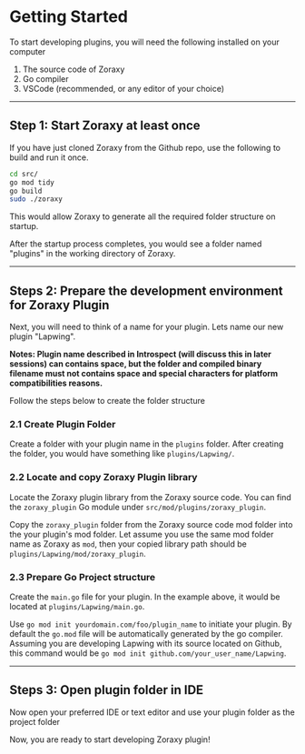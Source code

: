 # Getting Started

To start developing plugins, you will need the following installed on your computer

1. The source code of Zoraxy 
2. Go compiler
3. VSCode (recommended, or any editor of your choice)

---

## Step 1: Start Zoraxy at least once

If you have just cloned Zoraxy from the Github repo, use the following to build and run it once.

```bash
cd src/
go mod tidy
go build
sudo ./zoraxy
```

This would allow Zoraxy to generate all the required folder structure on startup. 

After the startup process completes, you would see a folder named "plugins" in the working directory of Zoraxy.

---

## Steps 2: Prepare the development environment for Zoraxy Plugin

Next, you will need to think of a name for your plugin. Lets name our new plugin "Lapwing". 

**Notes: Plugin name described in Introspect (will discuss this in later sessions) can contains space, but the folder and compiled binary filename must not contains space and special characters for platform compatibilities reasons.**

Follow the steps below to create the folder structure

### 2.1 Create Plugin Folder

Create a folder with your plugin name in the `plugins` folder. After creating the folder, you would have something like `plugins/Lapwing/`. 

### 2.2 Locate and copy Zoraxy Plugin library

Locate the Zoraxy plugin library from the Zoraxy source code. You can find the `zoraxy_plugin` Go module under `src/mod/plugins/zoraxy_plugin`. 

Copy the `zoraxy_plugin` folder from the Zoraxy source code mod folder into the your plugin's mod folder. Let assume you use the same mod folder name as Zoraxy as `mod`, then your copied library path should be `plugins/Lapwing/mod/zoraxy_plugin`. 

### 2.3 Prepare Go Project structure

Create the `main.go` file for your plugin. In the example above, it would be located at `plugins/Lapwing/main.go`. 

Use `go mod init yourdomain.com/foo/plugin_name` to initiate your plugin. By default the `go.mod` file will be automatically generated by the go compiler. Assuming you are developing Lapwing with its source located on Github, this command would be `go mod init github.com/your_user_name/Lapwing`. 

---

## Steps 3: Open plugin folder in IDE

Now open your preferred IDE or text editor and use your plugin folder as the project folder

Now, you are ready to start developing Zoraxy plugin!